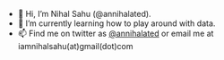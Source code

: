 - 👋 Hi, I’m Nihal Sahu (@annihalated). 
- 🌱 I’m currently learning how to play around with data.
- 📫 Find me on twitter as [@annihalated](https://twitter.com/annihalated) or email me at iamnihalsahu(at)gmail(dot)com

<!---
annihalated/annihalated is a ✨ special ✨ repository because its `README.md` (this file) appears on your GitHub profile.
You can click the Preview link to take a look at your changes.
--->
